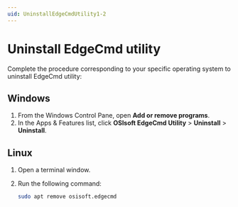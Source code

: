 ```yaml
---
uid: UninstallEdgeCmdUtility1-2
---
```


# Uninstall EdgeCmd utility

Complete the procedure corresponding to your specific operating system to uninstall EdgeCmd utility:

## Windows

1. From the Windows Control Pane, open **Add or remove programs**.
2. In the Apps & Features list, click **OSIsoft EdgeCmd Utility** > **Uninstall** > **Uninstall**.

## Linux

1. Open a terminal window.
2. Run the following command:

    ```bash
    sudo apt remove osisoft.edgecmd
    ```
